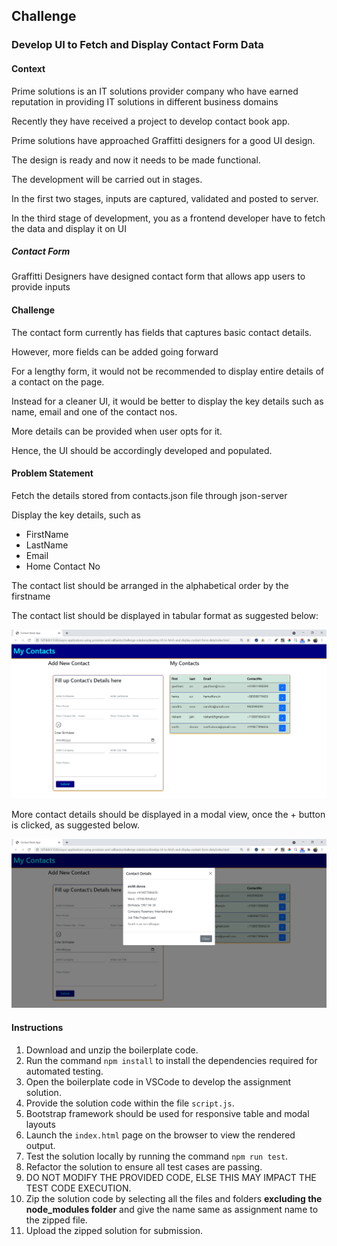 ## Challenge

### Develop UI to Fetch and Display Contact Form Data

#### Context

Prime solutions is an IT solutions provider company who have earned reputation in providing IT solutions in different business domains

Recently they have received a project to develop contact book app.

Prime solutions have approached Graffitti designers for a good UI design.

The design is ready and now it needs to be made functional.

The development will be carried out in stages.

In the first two stages, inputs are captured, validated and posted to server.

In the third stage of development, you as a frontend developer have to fetch the data and display it on UI

##### Contact Form

Graffitti Designers have designed contact form that allows app users to provide inputs

#### Challenge

The contact form currently has fields that captures basic contact details.

However, more fields can be added going forward

For a lengthy form, it would not be recommended to display entire details of a contact on the page.

Instead for a cleaner UI, it would be better to display the key details such as name, email and one of the contact nos.

More details can be provided when user opts for it.

Hence, the UI should be accordingly developed and populated.


#### Problem Statement

Fetch the details stored from contacts.json file through json-server

Display the key details, such as 

- FirstName
- LastName
- Email
- Home Contact No

The contact list should be arranged in the alphabetical order by the firstname

The contact list should be displayed in tabular format as suggested below:

![Contact List](images/contact-list.png)

More contact details should be displayed in a modal view, once the + button is clicked, as suggested below.

![Contact List](images/contact-details.png)


#### Instructions

1. Download and unzip the boilerplate code.  
2. Run the command `npm install` to install the dependencies required for automated testing.  
3. Open the boilerplate code in VSCode to develop the assignment solution.
4. Provide the solution code within the file `script.js`.
5. Bootstrap framework should be used for responsive table and modal layouts
6. Launch the `index.html` page on the browser to view the rendered output.
7. Test the solution locally by running the command `npm run test`.
8. Refactor the solution to ensure all test cases are passing.  
9. DO NOT MODIFY THE PROVIDED CODE, ELSE THIS MAY IMPACT THE TEST CODE EXECUTION.
10. Zip the solution code by selecting all the files and folders **excluding the node_modules folder** and give the name same as assignment name to the zipped file.
11. Upload the zipped solution for submission.
